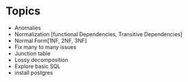 # Topics

- Anomalies
- Normalization [functional Dependencies, Transitive Dependencies]
- Normal Form[1NF, 2NF, 3NF]
- Fix many to many issues
- Junction table
- Lossy decomposition
- Explore basic SQL
- install postgres
